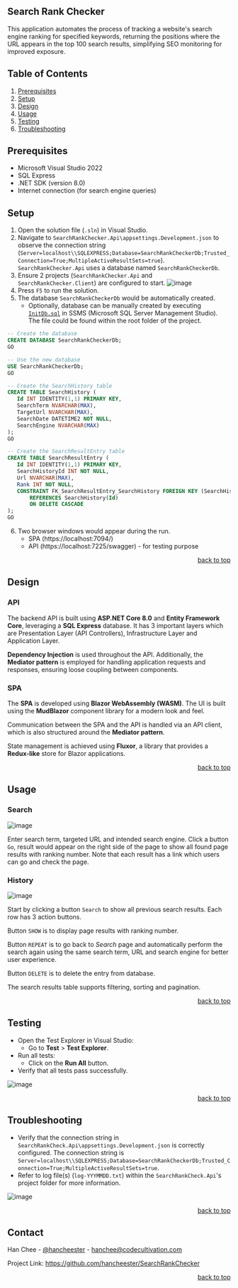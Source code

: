 <div id="top"></div>

## Search Rank Checker
This application automates the process of tracking a website's search engine ranking for specified keywords, returning the positions where the URL appears in the top 100 search results, simplifying SEO monitoring for improved exposure.


## Table of Contents 
1. [Prerequisites](#prerequisites) 
2. [Setup](#setup)
3. [Design](#design) 
4. [Usage](#usage) 
5. [Testing](#testing) 
6. [Troubleshooting](#troubleshooting) 


## Prerequisites 
- Microsoft Visual Studio 2022
- SQL Express
- .NET SDK (version 8.0) 
- Internet connection (for search engine queries)


## Setup
1. Open the solution file (`.sln`) in Visual Studio.
2. Navigate to `SearchRankChecker.Api\appsettings.Development.json` to observe the connection string (`Server=localhost\\SQLEXPRESS;Database=SearchRankCheckerDb;Trusted_Connection=True;MultipleActiveResultSets=true`). `SearchRankChecker.Api` uses a database named `SearchRankCheckerDb`. 
3. Ensure 2 projects (`SearchRankChecker.Api` and `SearchRankChecker.Client`) are configured to start.
   ![image](https://github.com/user-attachments/assets/c906a65e-02c3-4a20-ba94-d0b27de42c87)
5. Press `F5` to run the solution.
6. The database `SearchRankCheckerDb` would be automatically created.
	- Optionally, database can be manually created by executing [`InitDb.sql`](https://github.com/hancheester/SearchRankChecker/blob/master/InitDb.sql) in SSMS (Microsoft SQL Server Management Studio). The file could be found within the root folder of the project.
	
 ```sql
-- Create the database
CREATE DATABASE SearchRankCheckerDb;
GO

-- Use the new database
USE SearchRankCheckerDb;
GO

-- Create the SearchHistory table
CREATE TABLE SearchHistory (
    Id INT IDENTITY(1,1) PRIMARY KEY,
    SearchTerm NVARCHAR(MAX),
    TargetUrl NVARCHAR(MAX),
    SearchDate DATETIME2 NOT NULL,
    SearchEngine NVARCHAR(MAX)
);
GO

-- Create the SearchResultEntry table
CREATE TABLE SearchResultEntry (
    Id INT IDENTITY(1,1) PRIMARY KEY,
    SearchHistoryId INT NOT NULL,
    Url NVARCHAR(MAX),
    Rank INT NOT NULL,
    CONSTRAINT FK_SearchResultEntry_SearchHistory FOREIGN KEY (SearchHistoryId)
        REFERENCES SearchHistory(Id)
        ON DELETE CASCADE
);
GO
```

6. Two browser windows would appear during the run.
	- SPA (https://localhost:7094/)
	- API (https://localhost:7225/swagger) - for testing purpose

<p align="right"><a href="#top">back to top</a></p>

## Design
### API
The backend API is built using **ASP.NET Core 8.0** and **Entity Framework Core**, leveraging a **SQL Express** database. It has 3 important layers which are Presentation Layer (API Controllers), Infrastructure Layer and Application Layer. 

**Dependency Injection** is used throughout the API. Additionally, the **Mediator pattern** is employed for handling application requests and responses, ensuring loose coupling between components.

### SPA
The **SPA** is developed using **Blazor WebAssembly (WASM)**. The UI is built using the **MudBlazor** component library for a modern look and feel.

Communication between the SPA and the API is handled via an API client, which is also structured around the **Mediator pattern**.

State management is achieved using **Fluxor**, a library that provides a **Redux-like** store for Blazor applications.

<p align="right"><a href="#top">back to top</a></p>

## Usage
### Search

![image](https://github.com/user-attachments/assets/3fa92714-6637-4c1c-9215-f7f9e342424e)

Enter search term, targeted URL and intended search engine. Click a button `Go`, result would appear on the right side of the page to show all found page results with ranking number. Note that each result has a link which users can go and check the page.

### History

![image](https://github.com/user-attachments/assets/289f3438-9cdb-4ce3-92c8-4025c24e664c)

Start by clicking a button `Search` to show all previous search results. 
Each row has 3 action buttons. 

Button `SHOW` is to display page results with ranking number. 

Button `REPEAT` is to go back to *Search* page and automatically perform the search again using the same search term, URL and search engine for better user experience. 

Button `DELETE` is to delete the entry from database.

The search results table supports filtering, sorting and pagination.

<p align="right"><a href="#top">back to top</a></p>

## Testing
- Open the Test Explorer in Visual Studio:
    - Go to **Test** > **Test Explorer**.
- Run all tests:
    - Click on the **Run All** button.
- Verify that all tests pass successfully.

![image](https://github.com/user-attachments/assets/10a389f9-5eea-4dda-9f5b-633a806fb390)


<p align="right"><a href="#top">back to top</a></p>

## Troubleshooting
- Verify that the connection string in `SearchRankCheck.Api\appsettings.Development.json` is correctly configured. The connection string is `Server=localhost\\SQLEXPRESS;Database=SearchRankCheckerDb;Trusted_Connection=True;MultipleActiveResultSets=true`.
- Refer to log file(s) (`log-YYYMMDD.txt`) within the `SearchRankCheck.Api`'s project folder for more information.

![image](https://github.com/user-attachments/assets/acc2b818-6f25-4666-9fd2-743746e08a66)

<p align="right"><a href="#top">back to top</a></p>

## Contact
Han Chee - [@hancheester](https://x.com/hancheester) - hanchee@codecultivation.com

Project Link: https://github.com/hancheester/SearchRankChecker

<p align="right"><a href="#top">back to top</a></p>
